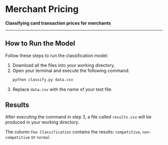 # Merchant Pricing
**Classifying card transaction prices for merchants**

---

## How to Run the Model
Follow these steps to run the classification model:

1. Download all the files into your working directory.
2. Open your terminal and execute the following command:
   ```bash
   python classify.py data.csv
3. Replace `data.csv` with the name of your test file.


## Results 
After executing the command in step 3, a file called `results.csv` will be produced in your working directory. 

The column `Fee Classification` contains the results: `competitive`, `non-competitive` or `normal`
